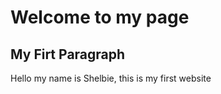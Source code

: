 <!doctype html>
<html>
<head>
<meta charset="utf-8">
<title>Shelbie's first page!</title>
</head>

 <body>
     <div class=""main_container">
     <h1>Welcome to my page</h1>
     <h2>My Firt Paragraph</h2>
     <p>Hello my name is Shelbie, this is my first website</p>

</body>
</html>
